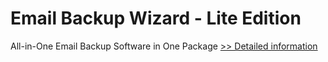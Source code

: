 # Email Backup Wizard - Lite Edition
All-in-One Email Backup Software in One Package
[>> Detailed information](https://secure.shareit.com/shareit/product.html?productid=300877798&affiliateid=200057808)